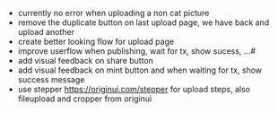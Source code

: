 - currently no error when uploading a non cat picture
- remove the duplicate button on last upload page, we have back and upload another
- create better looking flow for upload page
- improve userflow when publishing, wait for tx, show sucess, ...#
- add visual feedback on share button
- add visual feedback on mint button and when waiting for tx, show success message
- use stepper https://originui.com/stepper for upload steps, also fileupload and cropper from originui
